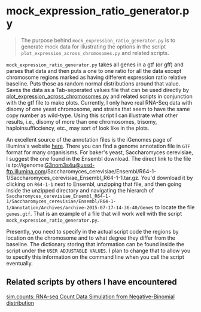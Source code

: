 # mock_expression_ratio_generator.py

> The purpose behind `mock_expression_ratio_generator.py` is to generate mock data for illustrating the options in
the script `plot_expression_across_chromosomes.py` and related scripts.

`mock_expression_ratio_generator.py` takes all genes in a gtf (or gff) and parses that data and then puts a one to
one ratio for all the data except chromosome regions marked as having 
different expression ratio relative baseline. Puts those as random normal
distributions around that value. Saves the data as a Tab-seperated values file
that can be used directly by [plot_expression_across_chromosomes.py](https://github.com/fomightez/sequencework/tree/master/plot_expression_across_chromosomes) and related 
scripts in conjunction with the gtf file to make plots. Currently, I only have
real RNA-Seq data with disomy of one yeast chromosome, and strains that seem
to have the same copy number as wild-type. Using this script I can illustrate 
what other results, i.e., disomy of more than one chromosomes, trisomy, haploinsufficciency, etc., 
may sort of look like in the plots.

An excellent source of the annotation files is the iGenomes page of Illumina's website [here](https://support.illumina.com/sequencing/sequencing_software/igenome.html). There you can find a genome annotation file in `GTF` format for many organisisms. For baker's yeast, Saccharomyces cerevisiae, I suggest the one found in the Ensembl download. The direct link to the file is tp://igenome:G3nom3s4u@ussd-ftp.illumina.com/Saccharomyces_cerevisiae/Ensembl/R64-1-1/Saccharomyces_cerevisiae_Ensembl_R64-1-1.tar.gz. You'd download it by clicking on `R64-1-1` next to Ensembl, unzipping that file, and then going inside the unzipped directory and navigating the hierarch of `Saccharomyces_cerevisiae_Ensembl_R64-1-1/Saccharomyces_cerevisiae/Ensembl/R64-1-1/Annotation/Archives/archive-2015-07-17-14-36-40/Genes` to locate the file `genes.gtf`. That is an example of a file that will work well with the script `mock_expression_ratio_generator.py`.

Presently, you need to specify in the actual script code the regions by location on the chromosome and to what degree they differ from the baseline. The dictionary storing that information can be found inside the script under the `USER ADJUSTABLE VALUES`. I plan to change that to allow you to specify this information on the command line when you call the script eventually.



Related scripts by others I have encountered
------------------------------------

[sim.counts: RNA-seq Count Data Simulation from Negative-Binomial distribution ](https://rdrr.io/cran/ssizeRNA/man/sim.counts.html)
